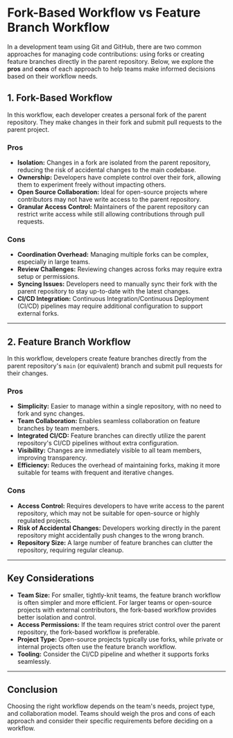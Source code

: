# Fork-Based Workflow vs Feature Branch Workflow

In a development team using Git and GitHub, there are two common approaches for managing code contributions: using forks or creating feature branches directly in the parent repository. Below, we explore the **pros** and **cons** of each approach to help teams make informed decisions based on their workflow needs.

## 1. Fork-Based Workflow

In this workflow, each developer creates a personal fork of the parent repository. They make changes in their fork and submit pull requests to the parent project.

### Pros

- **Isolation:** Changes in a fork are isolated from the parent repository, reducing the risk of accidental changes to the main codebase.
- **Ownership:** Developers have complete control over their fork, allowing them to experiment freely without impacting others.
- **Open Source Collaboration:** Ideal for open-source projects where contributors may not have write access to the parent repository.
- **Granular Access Control:** Maintainers of the parent repository can restrict write access while still allowing contributions through pull requests.

### Cons

- **Coordination Overhead:** Managing multiple forks can be complex, especially in large teams.
- **Review Challenges:** Reviewing changes across forks may require extra setup or permissions.
- **Syncing Issues:** Developers need to manually sync their fork with the parent repository to stay up-to-date with the latest changes.
- **CI/CD Integration:** Continuous Integration/Continuous Deployment (CI/CD) pipelines may require additional configuration to support external forks.

---

## 2. Feature Branch Workflow

In this workflow, developers create feature branches directly from the parent repository's `main` (or equivalent) branch and submit pull requests for their changes.

### Pros

- **Simplicity:** Easier to manage within a single repository, with no need to fork and sync changes.
- **Team Collaboration:** Enables seamless collaboration on feature branches by team members.
- **Integrated CI/CD:** Feature branches can directly utilize the parent repository's CI/CD pipelines without extra configuration.
- **Visibility:** Changes are immediately visible to all team members, improving transparency.
- **Efficiency:** Reduces the overhead of maintaining forks, making it more suitable for teams with frequent and iterative changes.

### Cons

- **Access Control:** Requires developers to have write access to the parent repository, which may not be suitable for open-source or highly regulated projects.
- **Risk of Accidental Changes:** Developers working directly in the parent repository might accidentally push changes to the wrong branch.
- **Repository Size:** A large number of feature branches can clutter the repository, requiring regular cleanup.

---

## Key Considerations

- **Team Size:** For smaller, tightly-knit teams, the feature branch workflow is often simpler and more efficient. For larger teams or open-source projects with external contributors, the fork-based workflow provides better isolation and control.
- **Access Permissions:** If the team requires strict control over the parent repository, the fork-based workflow is preferable.
- **Project Type:** Open-source projects typically use forks, while private or internal projects often use the feature branch workflow.
- **Tooling:** Consider the CI/CD pipeline and whether it supports forks seamlessly.

---

## Conclusion

Choosing the right workflow depends on the team's needs, project type, and collaboration model. Teams should weigh the pros and cons of each approach and consider their specific requirements before deciding on a workflow.
